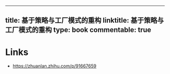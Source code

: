 
---
title: 基于策略与工厂模式的重构
linktitle: 基于策略与工厂模式的重构
type: book
commentable: true
---

# Links

- https://zhuanlan.zhihu.com/p/91667659

    